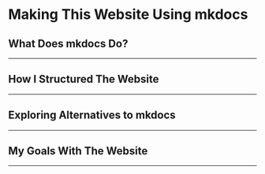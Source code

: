 # Making This Website Using mkdocs

## What Does mkdocs Do?

---

## How I Structured The Website

---

## Exploring Alternatives to mkdocs

---

## My Goals With The Website

---
